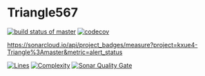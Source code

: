 # Triangle567
[![build status of master](https://travis-ci.org/kxue4/Triangle567.svg?branch=master)](https://travis-ci.org/kxue4/Triangle567) [![codecov](https://codecov.io/gh/kxue4/Triangle567/branch/code-coverage/graph/badge.svg)](https://codecov.io/gh/kxue4/Triangle567)

https://sonarcloud.io/api/project_badges/measure?project=kxue4-Triangle%3Amaster&metric=alert_status

[![Lines](https://sonarcloud.io/api/badges/measure?key=kxue4:sonarcloud&metric=lines)](https://sonarcloud.io/organizations/kxue4/projects)
[![Complexity](https://sonarcloud.io/api/badges/measure?key=kxue4:sonarcloud&metric=complexity)](https://sonarcloud.io/organizations/kxue4/projects)
[![Sonar Quality Gate](https://sonarcloud.io/api/badges/gate?key=kxue4:sonarcloud)](https://sonarcloud.io/organizations/kxue4/projects)
